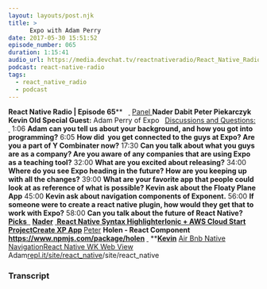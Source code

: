 ```yaml
---
layout: layouts/post.njk
title: >
      Expo with Adam Perry
date: 2017-05-30 15:51:52
episode_number: 065
duration: 1:15:41
audio_url: https://media.devchat.tv/reactnativeradio/React_Native_Radio_Episode_65.mp3
podcast: react-native-radio
tags: 
  - react_native_radio
  - podcast
---
```


 **React Native Radio | Episode 65**** &nbsp; ****<u> </u>**** <u>Panel </u> **Nader Dabit Peter Piekarczyk Kevin Old Special Guest:** Adam Perry of Expo **&nbsp;** <u>Discussions and Questions:</u> ****<u> </u>**** 1:06 **Adam can you tell us about your background, and how you got into programming?** 6:05 **How did&nbsp; you get connected to the guys at Expo? Are you a part of Y Combinater now?** 17:30 **Can you talk about what you guys are as a company? Are you aware of any companies that are using Expo as a teaching tool?** 32:00 **What are you excited about releasing?** 34:00 **Where do you see Expo heading in the future? How are you keeping up with all the changes?** 39:00 **What are your favorite app that people could look at as reference of what is possible? Kevin ask about the Floaty Plane App** 45:00 **Kevin ask about navigation components of Exponent.** 56:00 **If someone were to create a react native plugin, how would they get that to work with Expo?** 58:00 **Can you talk about the future of React Native?** &nbsp; ****<u>Picks </u>**** <u> </u> ****<u>Nader</u>**** <u> </u>**[React Native Syntax Highlighter](https://github.com/conorhastings/react-syntax-highlighter)[Ionic +&nbsp;AWS Cloud Start Project](https://aws.amazon.com/about-aws/whats-new/2017/05/mobile-web-and-hybrid-application-with-exported-mobile-hub-project-for-deploying-apps-and-mobile-backend/)[Create XP App](https://github.com/react-native-training/create-xp-app)&nbsp;**<u>Peter</u> **Holen - React Component https://www.npmjs.com/package/holen** <u> </u> ****<u>Kevin</u>** [Air Bnb Native Navigation](https://github.com/airbnb/native-navigation)[React Native WK Web View](https://github.com/CRAlpha/react-native-wkwebview)&nbsp; Adam[repl.it/site/react\_native](http://REPL.it)/site/react\_native

### Transcript


